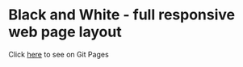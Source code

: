 # Black and White - full responsive web page layout
Click [here]( https://demiez.github.io/blackandwhite-responsive/) to see on Git Pages
